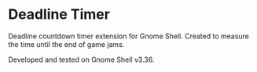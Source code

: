 # Deadline Timer

Deadline countdown timer extension for Gnome Shell. Created to measure the time until the end of game jams.

Developed and tested on Gnome Shell v3.36.
